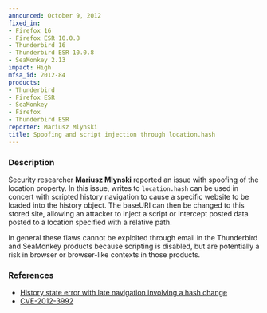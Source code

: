 ```yaml
---
announced: October 9, 2012
fixed_in:
- Firefox 16
- Firefox ESR 10.0.8
- Thunderbird 16
- Thunderbird ESR 10.0.8
- SeaMonkey 2.13
impact: High
mfsa_id: 2012-84
products:
- Thunderbird
- Firefox ESR
- SeaMonkey
- Firefox
- Thunderbird ESR
reporter: Mariusz Mlynski
title: Spoofing and script injection through location.hash
---
```


<h3>Description</h3>

<p>Security researcher <strong>Mariusz Mlynski</strong> reported an issue with
spoofing of the location property. In this issue, writes to
<code>location.hash</code> can be used in concert with scripted history
navigation to cause a specific website to be loaded into the history object. The
baseURI can then be changed to this stored site, allowing an attacker to inject
a script or intercept posted data posted to a location specified with a relative
path.
</p>

<p class="note">In general these flaws cannot be exploited through email in the
Thunderbird and SeaMonkey products because scripting is disabled, but are
potentially a risk in browser or browser-like contexts in those products.</p>


<h3>References</h3>

<ul>
  <li><a href="https://bugzilla.mozilla.org/show_bug.cgi?id=775009">
      History state error with late navigation involving a hash change</a></li>
  <li><a href="http://cve.mitre.org/cgi-bin/cvename.cgi?name=CVE-2012-3992" class="ex-ref">CVE-2012-3992</a></li>
</ul>



